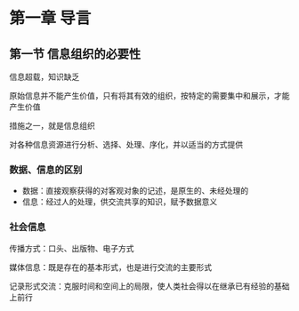 # 第一章 导言

## 第一节 信息组织的必要性

信息超载，知识缺乏

原始信息并不能产生价值，只有将其有效的组织，按特定的需要集中和展示，才能产生价值

措施之一，就是信息组织

对各种信息资源进行分析、选择、处理、序化，并以适当的方式提供

### 数据、信息的区别

- 数据：直接观察获得的对客观对象的记述，是原生的、未经处理的
- 信息：经过人的处理，供交流共享的知识，赋予数据意义

### 社会信息

传播方式：口头、出版物、电子方式

媒体信息：既是存在的基本形式，也是进行交流的主要形式

记录形式交流：克服时间和空间上的局限，使人类社会得以在继承已有经验的基础上前行


